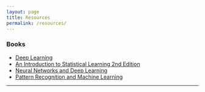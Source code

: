 ```yaml
---
layout: page
title: Resources
permalink: /resources/
---
```

<h3>Books</h3>

- [Deep Learning](https://www.deeplearningbook.org/)
- [An Introduction to Statistical Learning 2nd Edition](https://hastie.su.domains/ISLR2/)
- [Neural Networks and Deep Learning](http://neuralnetworksanddeeplearning.com/)
- [Pattern Recognition and Machine Learning](https://www.microsoft.com/en-us/research/uploads/prod/2006/01/Bishop-Pattern-Recognition-and-Machine-Learning-2006.pdf)

***
